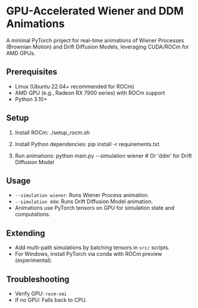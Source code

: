 # GPU-Accelerated Wiener and DDM Animations

A minimal PyTorch project for real-time animations of Wiener Processes (Brownian Motion) and Drift Diffusion Models, leveraging CUDA/ROCm for AMD GPUs.

## Prerequisites
- Linux (Ubuntu 22.04+ recommended for ROCm)
- AMD GPU (e.g., Radeon RX 7900 series) with ROCm support
- Python 3.10+

## Setup
1. Install ROCm:
./setup_rocm.sh

2. Install Python dependencies:
pip install -r requirements.txt

3. Run animations:
python main.py --simulation wiener # Or 'ddm' for Drift Diffusion Model


## Usage
- `--simulation wiener`: Runs Wiener Process animation.
- `--simulation ddm`: Runs Drift Diffusion Model animation.
- Animations use PyTorch tensors on GPU for simulation state and computations.

## Extending
- Add multi-path simulations by batching tensors in `src/` scripts.
- For Windows, install PyTorch via conda with ROCm preview (experimental).

## Troubleshooting
- Verify GPU: `rocm-smi`
- If no GPU: Falls back to CPU.

